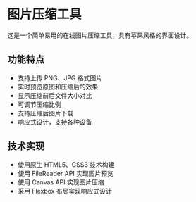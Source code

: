 # 图片压缩工具

这是一个简单易用的在线图片压缩工具，具有苹果风格的界面设计。

## 功能特点

- 支持上传 PNG、JPG 格式图片
- 实时预览原图和压缩后的效果
- 显示压缩前后文件大小对比
- 可调节压缩比例
- 支持压缩后图片下载
- 响应式设计，支持各种设备

## 技术实现
- 使用原生 HTML5、CSS3 技术构建
- 使用 FileReader API 实现图片预览
- 使用 Canvas API 实现图片压缩
- 采用 Flexbox 布局实现响应式设计 